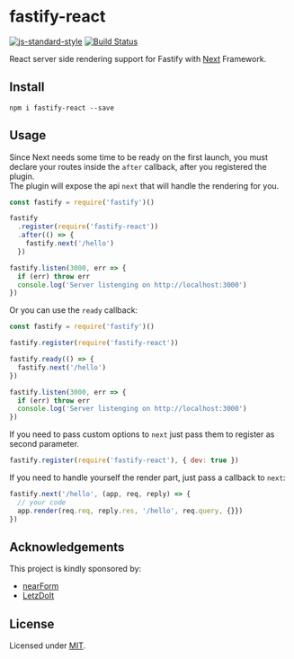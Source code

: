 # fastify-react
[![js-standard-style](https://img.shields.io/badge/code%20style-standard-brightgreen.svg?style=flat)](http://standardjs.com/)  [![Build Status](https://travis-ci.org/fastify/fastify-react.svg?branch=master)](https://travis-ci.org/fastify/fastify-react)

React server side rendering support for Fastify with [Next](https://github.com/zeit/next.js/#custom-server-and-routing) Framework.

## Install
```
npm i fastify-react --save
```

## Usage
Since Next needs some time to be ready on the first launch, you must declare your routes inside the `after` callback, after you registered the plugin.  
The plugin will expose the api `next` that will handle the rendering for you.
```js
const fastify = require('fastify')()

fastify
  .register(require('fastify-react'))
  .after(() => {
    fastify.next('/hello')
  })

fastify.listen(3000, err => {
  if (err) throw err
  console.log('Server listenging on http://localhost:3000')
})
```
Or you can use the `ready` callback:
```js
const fastify = require('fastify')()

fastify.register(require('fastify-react'))

fastify.ready(() => {
  fastify.next('/hello')
})

fastify.listen(3000, err => {
  if (err) throw err
  console.log('Server listenging on http://localhost:3000')
})
```

If you need to pass custom options to `next` just pass them to register as second parameter.
```js
fastify.register(require('fastify-react'), { dev: true })
```

If you need to handle yourself the render part, just pass a callback to `next`:
```js
fastify.next('/hello', (app, req, reply) => {
  // your code
  app.render(req.req, reply.res, '/hello', req.query, {}})
})
```
## Acknowledgements

This project is kindly sponsored by:
- [nearForm](http://nearform.com)
- [LetzDoIt](http://www.letzdoitapp.com/)

## License

Licensed under [MIT](./LICENSE).
